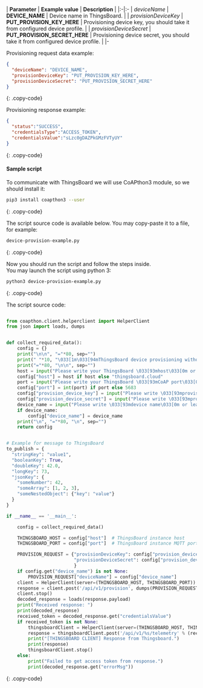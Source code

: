| **Parameter**             | **Example value**                            | **Description**                                                                |
|:-|:-
| *deviceName*              | **DEVICE_NAME**                              | Device name in ThingsBoard.                                                    |
| *provisionDeviceKey*      | **PUT_PROVISION_KEY_HERE**                   | Provisioning device key, you should take it from configured device profile.    |
| *provisionDeviceSecret*   | **PUT_PROVISION_SECRET_HERE**                | Provisioning device secret, you should take it from configured device profile. | 
|-

Provisioning request data example:
 
```json
{
  "deviceName": "DEVICE_NAME",
  "provisionDeviceKey": "PUT_PROVISION_KEY_HERE",
  "provisionDeviceSecret": "PUT_PROVISION_SECRET_HERE"
}
```
{: .copy-code}

Provisioning response example:

```json
{
  "status":"SUCCESS",
  "credentialsType":"ACCESS_TOKEN",
  "credentialsValue":"sLzc0gDAZPkGMzFVTyUY"
}
```
{: .copy-code}


#### Sample script

To communicate with ThingsBoard we will use CoAPthon3 module, so we should install it:

```bash
pip3 install coapthon3 --user
```
{: .copy-code}

The script source code is available below. You may copy-paste it to a file, for example:

```bash
device-provision-example.py
```
{: .copy-code}

Now you should run the script and follow the steps inside.  
You may launch the script using python 3:  

```bash 
python3 device-provision-example.py
```
{: .copy-code}

The script source code: 

```python

from coapthon.client.helperclient import HelperClient
from json import loads, dumps


def collect_required_data():
    config = {}
    print("\n\n", "="*80, sep="")
    print(" "*10, "\033[1m\033[94mThingsBoard device provisioning without authorization example script. CoAP API\033[0m", sep="")
    print("="*80, "\n\n", sep="")
    host = input("Please write your ThingsBoard \033[93mhost\033[0m or leave it blank to use default (thingsboard.cloud): ")
    config["host"] = host if host else "thingsboard.cloud"
    port = input("Please write your ThingsBoard \033[93mCoAP port\033[0m or leave it blank to use default (5683): ")
    config["port"] = int(port) if port else 5683
    config["provision_device_key"] = input("Please write \033[93mprovision device key\033[0m: ")
    config["provision_device_secret"] = input("Please write \033[93mprovision device secret\033[0m: ")
    device_name = input("Please write \033[93mdevice name\033[0m or leave it blank to generate: ")
    if device_name:
        config["device_name"] = device_name
    print("\n", "="*80, "\n", sep="")
    return config


# Example for message to ThingsBoard
to_publish = {
  "stringKey": "value1",
  "booleanKey": True,
  "doubleKey": 42.0,
  "longKey": 73,
  "jsonKey": {
    "someNumber": 42,
    "someArray": [1, 2, 3],
    "someNestedObject": {"key": "value"}
  }
}

if __name__ == '__main__':

    config = collect_required_data()

    THINGSBOARD_HOST = config["host"]  # ThingsBoard instance host
    THINGSBOARD_PORT = config["port"]  # ThingsBoard instance MQTT port

    PROVISION_REQUEST = {"provisionDeviceKey": config["provision_device_key"],  # Provision device key, replace this value with your value from device profile.
                         "provisionDeviceSecret": config["provision_device_secret"],  # Provision device secret, replace this value with your value from device profile.
                         }
    if config.get("device_name") is not None:
        PROVISION_REQUEST["deviceName"] = config["device_name"]
    client = HelperClient(server=(THINGSBOARD_HOST, THINGSBOARD_PORT))
    response = client.post('/api/v1/provision', dumps(PROVISION_REQUEST))
    client.stop()
    decoded_response = loads(response.payload)
    print("Received response: ")
    print(decoded_response)
    received_token = decoded_response.get("credentialsValue")
    if received_token is not None:
        thingsboardClient = HelperClient(server=(THINGSBOARD_HOST, THINGSBOARD_PORT))
        response = thingsboardClient.post('/api/v1/%s/telemetry' % (received_token,), dumps(to_publish))
        print("[THINGSBOARD CLIENT] Response from Thingsboard.")
        print(response)
        thingsboardClient.stop()
    else:
        print("Failed to get access token from response.")
        print(decoded_response.get("errorMsg"))

```
{: .copy-code}
